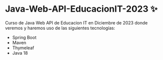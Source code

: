 # Java-Web-API-EducacionIT-2023 ✨
Curso de Java Web API de Educacion IT en Diciembre de 2023 donde veremos y haremos uso de las siguientes tecnologías:
* Spring Boot
* Maven
* Thymeleaf
* Java 18